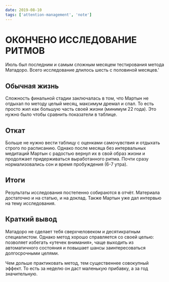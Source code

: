 ```yaml
---
date: 2019-08-10
tags: ['attention-management', 'note']
---
```


# ОКОНЧЕНО ИССЛЕДОВАНИЕ РИТМОВ

Июль был последним и самым сложным месяцем тестирования метода Матадоро. Всего исследование длилось шесть с половиной месяцев.'

## Обычная жизнь

Сложность финальной стадии заключалась в том, что Мартын не отдыхал по методу целый месяц, максимум дремал и спал. То есть просто жил как большую часть своей жизни (минимум 22 года). Это нужно было чтобы сравнить показатели в таблице.

## Откат

Больше не нужно вести таблицу с оценками самочувствия и отдыхать строго по расписанию. Однако после месяца без интервальных медитаций Мартын с радостью вернул их в свой образ жизни и продолжает придерживаться выработанного ритма. Почти сразу нормализовались сон и время пробуждения (6-7 утра).

## Итоги

Результаты исследования постепенно собираются в отчёт. Материала достаточно и на статью, и на доклад. Также Мартын уже дал интервью на тему исследования.

## Краткий вывод

Матадоро не сделает тебя сверхчеловеком и десятикратным специалистом. Однако метод хорошо справляется со своей целью: позволяет избегать «утечек внимания», чаще выходить из автоматичного состояния и повышает шансы заинтересоваться долгосрочными целями.

Чем дольше практиковать метод, тем существеннее совокупный эффект. То есть за неделю он даст маленькую прибавку, а за год значительную.
